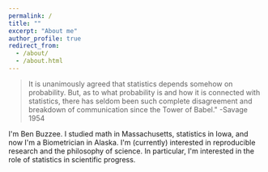 ```yaml
---
permalink: /
title: ""
excerpt: "About me"
author_profile: true
redirect_from: 
  - /about/
  - /about.html
---
```



> It is unanimously agreed that statistics depends somehow on probability. But, as to what probability is and how it is connected with statistics, there has seldom been such complete disagreement and breakdown of communication since the Tower of Babel." -Savage 1954

I'm Ben Buzzee. I studied math in Massachusetts, statistics in Iowa, and now I'm a Biometrician in Alaska. I'm (currently) interested in reproducible research and the philosophy of science. In particular, I'm interested in the role of statistics in scientific progress.